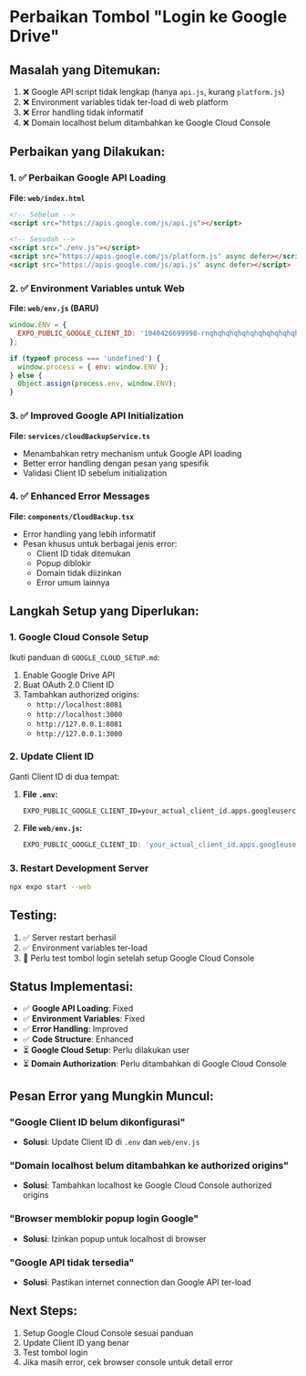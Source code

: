 # Perbaikan Tombol "Login ke Google Drive"

## Masalah yang Ditemukan:
1. ❌ Google API script tidak lengkap (hanya `api.js`, kurang `platform.js`)
2. ❌ Environment variables tidak ter-load di web platform
3. ❌ Error handling tidak informatif
4. ❌ Domain localhost belum ditambahkan ke Google Cloud Console

## Perbaikan yang Dilakukan:

### 1. ✅ Perbaikan Google API Loading
**File: `web/index.html`**
```html
<!-- Sebelum -->
<script src="https://apis.google.com/js/api.js"></script>

<!-- Sesudah -->
<script src="./env.js"></script>
<script src="https://apis.google.com/js/platform.js" async defer></script>
<script src="https://apis.google.com/js/api.js" async defer></script>
```

### 2. ✅ Environment Variables untuk Web
**File: `web/env.js` (BARU)**
```javascript
window.ENV = {
  EXPO_PUBLIC_GOOGLE_CLIENT_ID: '1040426699998-rnqhqhqhqhqhqhqhqhqhqhqhqhqhqhqh.apps.googleusercontent.com'
};

if (typeof process === 'undefined') {
  window.process = { env: window.ENV };
} else {
  Object.assign(process.env, window.ENV);
}
```

### 3. ✅ Improved Google API Initialization
**File: `services/cloudBackupService.ts`**
- Menambahkan retry mechanism untuk Google API loading
- Better error handling dengan pesan yang spesifik
- Validasi Client ID sebelum initialization

### 4. ✅ Enhanced Error Messages
**File: `components/CloudBackup.tsx`**
- Error handling yang lebih informatif
- Pesan khusus untuk berbagai jenis error:
  - Client ID tidak ditemukan
  - Popup diblokir
  - Domain tidak diizinkan
  - Error umum lainnya

## Langkah Setup yang Diperlukan:

### 1. Google Cloud Console Setup
Ikuti panduan di `GOOGLE_CLOUD_SETUP.md`:
1. Enable Google Drive API
2. Buat OAuth 2.0 Client ID
3. Tambahkan authorized origins:
   - `http://localhost:8081`
   - `http://localhost:3000`
   - `http://127.0.0.1:8081`
   - `http://127.0.0.1:3000`

### 2. Update Client ID
Ganti Client ID di dua tempat:
1. **File `.env`:**
   ```
   EXPO_PUBLIC_GOOGLE_CLIENT_ID=your_actual_client_id.apps.googleusercontent.com
   ```

2. **File `web/env.js`:**
   ```javascript
   EXPO_PUBLIC_GOOGLE_CLIENT_ID: 'your_actual_client_id.apps.googleusercontent.com'
   ```

### 3. Restart Development Server
```bash
npx expo start --web
```

## Testing:
1. ✅ Server restart berhasil
2. ✅ Environment variables ter-load
3. 🔄 Perlu test tombol login setelah setup Google Cloud Console

## Status Implementasi:
- ✅ **Google API Loading**: Fixed
- ✅ **Environment Variables**: Fixed  
- ✅ **Error Handling**: Improved
- ✅ **Code Structure**: Enhanced
- ⏳ **Google Cloud Setup**: Perlu dilakukan user
- ⏳ **Domain Authorization**: Perlu ditambahkan di Google Cloud Console

## Pesan Error yang Mungkin Muncul:

### "Google Client ID belum dikonfigurasi"
- **Solusi**: Update Client ID di `.env` dan `web/env.js`

### "Domain localhost belum ditambahkan ke authorized origins"
- **Solusi**: Tambahkan localhost ke Google Cloud Console authorized origins

### "Browser memblokir popup login Google"
- **Solusi**: Izinkan popup untuk localhost di browser

### "Google API tidak tersedia"
- **Solusi**: Pastikan internet connection dan Google API ter-load

## Next Steps:
1. Setup Google Cloud Console sesuai panduan
2. Update Client ID yang benar
3. Test tombol login
4. Jika masih error, cek browser console untuk detail error
